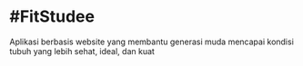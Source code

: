 #FitStudee
============================
Aplikasi berbasis website yang membantu generasi muda mencapai kondisi tubuh yang lebih sehat, ideal, dan kuat
